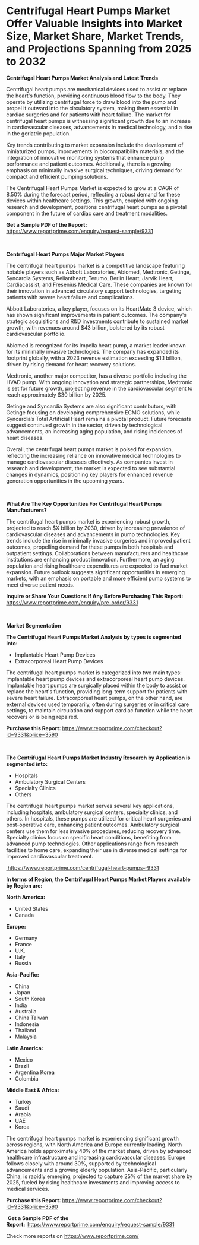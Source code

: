 <p><h1>Centrifugal Heart Pumps Market Offer Valuable Insights into Market Size, Market Share, Market Trends, and Projections Spanning from 2025 to 2032</h1></p><p><strong>Centrifugal Heart Pumps Market Analysis and Latest Trends</strong></p>
<p><p>Centrifugal heart pumps are mechanical devices used to assist or replace the heart's function, providing continuous blood flow to the body. They operate by utilizing centrifugal force to draw blood into the pump and propel it outward into the circulatory system, making them essential in cardiac surgeries and for patients with heart failure. The market for centrifugal heart pumps is witnessing significant growth due to an increase in cardiovascular diseases, advancements in medical technology, and a rise in the geriatric population. </p><p>Key trends contributing to market expansion include the development of miniaturized pumps, improvements in biocompatibility materials, and the integration of innovative monitoring systems that enhance pump performance and patient outcomes. Additionally, there is a growing emphasis on minimally invasive surgical techniques, driving demand for compact and efficient pumping solutions. </p><p>The Centrifugal Heart Pumps Market is expected to grow at a CAGR of 8.50% during the forecast period, reflecting a robust demand for these devices within healthcare settings. This growth, coupled with ongoing research and development, positions centrifugal heart pumps as a pivotal component in the future of cardiac care and treatment modalities.</p></p>
<p><strong>Get a Sample PDF of the Report:&nbsp;</strong> <a href="https://www.reportprime.com/enquiry/request-sample/9331?utm_campaign=3292&utm_medium=2&utm_source=Github&utm_content=ia&utm_term=20032025&utm_id=centrifugal-heart-pumps">https://www.reportprime.com/enquiry/request-sample/9331</a></p>
<p>&nbsp;</p>
<p><strong>Centrifugal Heart Pumps Major Market Players</strong></p>
<p><p>The centrifugal heart pumps market is a competitive landscape featuring notable players such as Abbott Laboratories, Abiomed, Medtronic, Getinge, Syncardia Systems, Reliantheart, Terumo, Berlin Heart, Jarvik Heart, Cardiacassist, and Fresenius Medical Care. These companies are known for their innovation in advanced circulatory support technologies, targeting patients with severe heart failure and complications.</p><p>Abbott Laboratories, a key player, focuses on its HeartMate 3 device, which has shown significant improvements in patient outcomes. The company's strategic acquisitions and R&D investments contribute to sustained market growth, with revenues around $43 billion, bolstered by its robust cardiovascular portfolio.</p><p>Abiomed is recognized for its Impella heart pump, a market leader known for its minimally invasive technologies. The company has expanded its footprint globally, with a 2023 revenue estimation exceeding $1.1 billion, driven by rising demand for heart recovery solutions.</p><p>Medtronic, another major competitor, has a diverse portfolio including the HVAD pump. With ongoing innovation and strategic partnerships, Medtronic is set for future growth, projecting revenue in the cardiovascular segment to reach approximately $30 billion by 2025.</p><p>Getinge and Syncardia Systems are also significant contributors, with Getinge focusing on developing comprehensive ECMO solutions, while Syncardia’s Total Artificial Heart remains a pivotal product. Future forecasts suggest continued growth in the sector, driven by technological advancements, an increasing aging population, and rising incidences of heart diseases.</p><p>Overall, the centrifugal heart pumps market is poised for expansion, reflecting the increasing reliance on innovative medical technologies to manage cardiovascular diseases effectively. As companies invest in research and development, the market is expected to see substantial changes in dynamics, positioning key players for enhanced revenue generation opportunities in the upcoming years.</p></p>
<p>&nbsp;</p>
<p><strong>What Are The Key Opportunities For Centrifugal Heart Pumps Manufacturers?</strong></p>
<p><p>The centrifugal heart pumps market is experiencing robust growth, projected to reach $X billion by 2030, driven by increasing prevalence of cardiovascular diseases and advancements in pump technologies. Key trends include the rise in minimally invasive surgeries and improved patient outcomes, propelling demand for these pumps in both hospitals and outpatient settings. Collaborations between manufacturers and healthcare institutions are enhancing product innovation. Furthermore, an aging population and rising healthcare expenditures are expected to fuel market expansion. Future outlook suggests significant opportunities in emerging markets, with an emphasis on portable and more efficient pump systems to meet diverse patient needs.</p></p>
<p><strong>Inquire or Share Your Questions If Any Before Purchasing This Report:</strong> <a href="https://www.reportprime.com/enquiry/pre-order/9331?utm_campaign=3292&utm_medium=2&utm_source=Github&utm_content=ia&utm_term=20032025&utm_id=centrifugal-heart-pumps">https://www.reportprime.com/enquiry/pre-order/9331</a></p>
<p>&nbsp;</p>
<p><strong>Market Segmentation</strong></p>
<p><strong>The Centrifugal Heart Pumps Market Analysis by types is segmented into:</strong></p>
<p><ul><li>Implantable Heart Pump Devices</li><li>Extracorporeal Heart Pump Devices</li></ul></p>
<p><p>The centrifugal heart pumps market is categorized into two main types: implantable heart pump devices and extracorporeal heart pump devices. Implantable heart pumps are surgically placed within the body to assist or replace the heart's function, providing long-term support for patients with severe heart failure. Extracorporeal heart pumps, on the other hand, are external devices used temporarily, often during surgeries or in critical care settings, to maintain circulation and support cardiac function while the heart recovers or is being repaired.</p></p>
<p><strong>Purchase this Report:&nbsp;</strong><a href="https://www.reportprime.com/checkout?id=9331&price=3590&utm_campaign=3292&utm_medium=2&utm_source=Github&utm_content=ia&utm_term=20032025&utm_id=centrifugal-heart-pumps">https://www.reportprime.com/checkout?id=9331&price=3590</a></p>
<p>&nbsp;</p>
<p><strong>The Centrifugal Heart Pumps Market Industry Research by Application is segmented into:</strong></p>
<p><ul><li>Hospitals</li><li>Ambulatory Surgical Centers</li><li>Specialty Clinics</li><li>Others</li></ul></p>
<p><p>The centrifugal heart pumps market serves several key applications, including hospitals, ambulatory surgical centers, specialty clinics, and others. In hospitals, these pumps are utilized for critical heart surgeries and post-operative care, enhancing patient outcomes. Ambulatory surgical centers use them for less invasive procedures, reducing recovery time. Specialty clinics focus on specific heart conditions, benefiting from advanced pump technologies. Other applications range from research facilities to home care, expanding their use in diverse medical settings for improved cardiovascular treatment.</p></p>
<p><a href="https://www.reportprime.com/centrifugal-heart-pumps-r9331?utm_campaign=3292&utm_medium=2&utm_source=Github&utm_content=ia&utm_term=20032025&utm_id=centrifugal-heart-pumps">&nbsp;https://www.reportprime.com/centrifugal-heart-pumps-r9331</a></p>
<p><strong>In terms of Region, the Centrifugal Heart Pumps Market Players available by Region are:</strong></p>
<p>
    <p> <strong> North America: </strong>
        <ul>
            <li>United States</li>
            <li>Canada</li>
        </ul>
        </p> 
    <p> <strong> Europe: </strong>
        <ul>
            <li>Germany</li>
            <li>France</li>
            <li>U.K.</li>
            <li>Italy</li>
            <li>Russia</li>
        </ul>
        </p> 
    <p> <strong> Asia-Pacific: </strong>
        <ul>
            <li>China</li>
            <li>Japan</li>
            <li>South Korea</li>
            <li>India</li>
            <li>Australia</li>
            <li>China Taiwan</li>
            <li>Indonesia</li>
            <li>Thailand</li>
            <li>Malaysia</li>
        </ul>
        </p> 
    <p> <strong> Latin America: </strong>
        <ul>
            <li>Mexico</li>
            <li>Brazil</li>
            <li>Argentina Korea</li>
            <li>Colombia</li>
        </ul>
        </p> 
    <p> <strong> Middle East & Africa: </strong>
        <ul>
            <li>Turkey</li>
            <li>Saudi</li>
            <li>Arabia</li>
            <li>UAE</li>
            <li>Korea</li>
        </ul>
    </p>
    </p>
<p><p>The centrifugal heart pumps market is experiencing significant growth across regions, with North America and Europe currently leading. North America holds approximately 40% of the market share, driven by advanced healthcare infrastructure and increasing cardiovascular diseases. Europe follows closely with around 30%, supported by technological advancements and a growing elderly population. Asia-Pacific, particularly China, is rapidly emerging, projected to capture 25% of the market share by 2025, fueled by rising healthcare investments and improving access to medical services.</p></p>
<p><strong>Purchase this Report: </strong><a href="https://www.reportprime.com/checkout?id=9331&price=3590&utm_campaign=3292&utm_medium=2&utm_source=Github&utm_content=ia&utm_term=20032025&utm_id=centrifugal-heart-pumps">https://www.reportprime.com/checkout?id=9331&price=3590</a></p>
<p>&nbsp;<strong>Get a Sample PDF of the Report:&nbsp;&nbsp;</strong><a href="https://www.reportprime.com/enquiry/request-sample/9331?utm_campaign=3292&utm_medium=2&utm_source=Github&utm_content=ia&utm_term=20032025&utm_id=centrifugal-heart-pumps">https://www.reportprime.com/enquiry/request-sample/9331</a></p>
<p><strong></strong></p>
<p>Check more reports on <a href="https://www.reportprime.com/?utm_campaign=3292&utm_medium=2&utm_source=Github&utm_content=ia&utm_term=20032025&utm_id=centrifugal-heart-pumps">https://www.reportprime.com/</a></p>